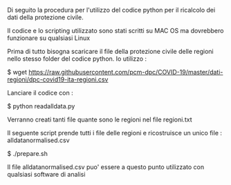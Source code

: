 Di seguito la procedura per l'utilizzo del codice python per il ricalcolo dei dati della protezione civile.

Il codice e lo scripting utilizzato sono stati scritti su MAC OS ma dovrebbero funzionare su qualsiasi Linux

Prima di tutto bisogna scaricare il file della protezione civile delle regioni nello stesso folder del codice python. Io utilizzo :

$ wget https://raw.githubusercontent.com/pcm-dpc/COVID-19/master/dati-regioni/dpc-covid19-ita-regioni.csv

Lanciare il codice con :

$ python readalldata.py

Verranno creati tanti file quante sono le regioni nel file regioni.txt

Il seguente script prende tutti i file delle regioni e ricostruisce un unico file : alldatanormalised.csv

$ ./prepare.sh

Il file alldatanormalised.csv puo' essere a questo punto utilizzato con qualsiasi software di analisi




